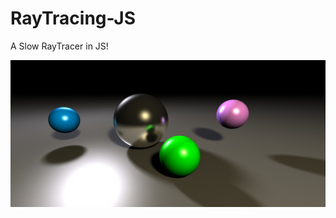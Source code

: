 # RayTracing-JS
A Slow RayTracer in JS!

![Raytraced Image](https://github.com/KryptoCrash/RayTracing-JS/blob/master/Screenshot_20190611-081659__01.jpg)
